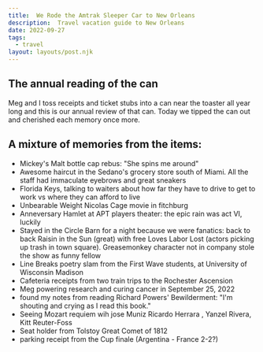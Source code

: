 ```yaml
---
title:  We Rode the Amtrak Sleeper Car to New Orleans  
description:  Travel vacation guide to New Orleans  
date: 2022-09-27
tags:
  - travel
layout: layouts/post.njk
---
```


## The annual reading of the can
Meg and I toss receipts and ticket stubs into a can near the toaster all year long and this is our annual review of that can. Today we tipped the can out and cherished each memory once more.  
 
## A mixture of memories from the items: 
* Mickey's Malt bottle cap rebus: "She spins me around" 
* Awesome haircut in the Sedano's grocery store south of Miami. All the staff had immaculate eyebrows and great sneakers
* Florida Keys,  talking to waiters about how far they have to drive to get to work vs where they can afford to live
* Unbearable Weight Nicolas Cage movie in fitchburg
* Anneversary Hamlet at APT players theater: the epic rain was act VI, luckily
* Stayed in the Circle Barn for a night because we were fanatics: back to back Raisin in the Sun (great) with free Loves Labor Lost (actors picking up trash in town square).  Greasemonkey character not in company stole the show as funny fellow
* Line Breaks poetry slam from the First Wave students, at University of Wisconsin Madison
* Cafeteria receipts from two train trips to the Rochester Ascension 
* Meg powering research and curing cancer in September 25, 2022
* found my notes from reading Richard Powers' Bewilderment: "I'm shouting and crying as I read this book."
* Seeing Mozart requiem wih jose Muniz Ricardo Herrara , Yanzel Rivera, Kitt Reuter-Foss
* Seat holder from Tolstoy Great Comet of 1812
* parking receipt from the Cup finale (Argentina - France 2-2?)